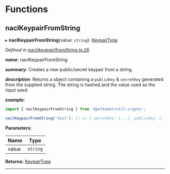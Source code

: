 

# Functions

<a id="naclkeypairfromstring"></a>

##  naclKeypairFromString

▸ **naclKeypairFromString**(value: *`string`*): [KeypairType](_types_.md#keypairtype)

*Defined in [nacl/keypair/fromString.ts:26](https://github.com/polkadot-js/common/blob/785c4e4/packages/util-crypto/src/nacl/keypair/fromString.ts#L26)*

*__name__*: naclKeypairFromString

*__summary__*: Creates a new public/secret keypair from a string.

*__description__*: Returns a object containing a `publicKey` & `secretKey` generated from the supplied string. The string is hashed and the value used as the input seed.

*__example__*:   

```javascript
import { naclKeypairFromString } from '@polkadot/util-crypto';

naclKeypairFromString('test'); // => { secretKey: [...], publicKey: [...] }
```

**Parameters:**

| Name | Type |
| ------ | ------ |
| value | `string` |

**Returns:** [KeypairType](_types_.md#keypairtype)

___

